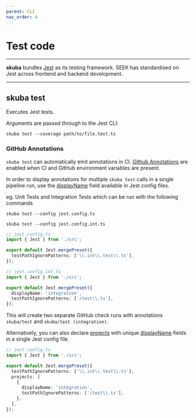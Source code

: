 ```yaml
---
parent: CLI
nav_order: 4
---
```


# Test code

---

**skuba** bundles [Jest] as its testing framework.
SEEK has standardised on Jest across frontend and backend development.

---

## skuba test

Executes Jest tests.

Arguments are passed through to the Jest CLI:

```shell
skuba test --coverage path/to/file.test.ts
```

### GitHub Annotations

`skuba test` can automatically emit annotations in CI. [Github Annotations] are enabled when CI and GitHub environment variables are present.

In order to display annotations for multiple `skuba test` calls in a single pipeline run, use the [displayName] field available in Jest config files.

eg. Unit Tests and Integration Tests which can be run with the following commands

`skuba test --config jest.config.ts`

`skuba test --config jest.config.int.ts`

```typescript
// jest.config.ts
import { Jest } from './src';

export default Jest.mergePreset({
  testPathIgnorePatterns: ['\\.int\\.test\\.ts'],
});
```

```typescript
// jest.config.int.ts
import { Jest } from './src';

export default Jest.mergePreset({
  displayName: 'integration',
  testPathIgnorePatterns: ['/test\\.ts'],
});
```

This will create two separate GitHub check runs with annotations `skuba/test` and `skuba/test (integration)`.

Alternatively, you can also declare [projects] with unique [displayName] fields in a single Jest config file.

```typescript
// jest.config.ts
import { Jest } from './src';

export default Jest.mergePreset({
  testPathIgnorePatterns: ['\\.int\\.test\\.ts'],
  projects: [
    {
      displayName: 'integration',
      testPathIgnorePatterns: ['/test\\.ts'],
    },
  ],
});
```

[displayname]: https://jestjs.io/docs/configuration#displayname-string-object
[github annotations]: ../deep-dives/github.md#github-annotations
[jest]: https://jestjs.io
[projects]: https://jestjs.io/docs/configuration#projects-arraystring--projectconfig
